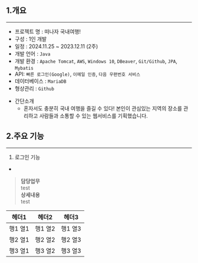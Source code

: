 ## 1.개요
***
* 프로젝트 명 : 떠나자 국내여행!
* 구성 : 1인 개발
* 일정 : 2024.11.25 ~ 2023.12.11 (2주) 
* 개발 언어 : `Java`
* 개발 환경 : `Apache Tomcat`, `AWS`, `Windows 10`, `DBeaver`, `Git/Github`, `JPA`, `Mybatis`
* API: `빠른 로그인(Google)`, `이메일 인증`, `다음 우편번호 서비스`
* 데이터베이스 : `MariaDB`
* 형상관리 : `Github`
+ 간단소개
  + 혼자서도 충분히 국내 여행을 즐길 수 있다! 본인이 관심있는 지역의 장소를 관리하고 사람들과 소통할 수 있는 웹서비스를 기획했습니다.

## 2.주요 기능
***
1. 로그인 기능
* 
> __담당업무__ <br/>
> test
> <br/>
> __상세내용__ <br/>
> test


| 헤더1 | 헤더2 | 헤더3 |
| --- | --- | --- |
| 행1 열1 | 행1 열2 | 행1 열3 |
| 행2 열1 | 행2 열2 | 행2 열3 |
| 행3 열1 | 행3 열2 | 행3 열3 |
